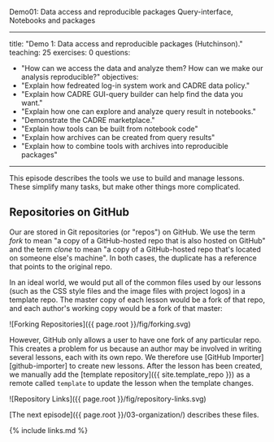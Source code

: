 Demo01: Data access and reproducible packages
Query-interface, Notebooks and packages


---
title: "Demo 1: Data access and reproducible packages (Hutchinson)."
teaching: 25
exercises: 0
questions:
- "How can we access the data and analyze them? How can we make our analysis reproducible?"
objectives:
- "Explain how fedreated log-in system work and CADRE data policy."
- "Explain how CADRE GUI-query builder can help find the data you want."
- "Explain how one can explore and analyze query result in notebooks."
- "Demonstrate the CADRE marketplace."
- "Explain how tools can be built from notebook code"
- "Explain how archives can be created from query results"
- "Explain how to combine tools with archives into reproducible packages"
---

This episode describes the tools we use to build and manage lessons.
These simplify many tasks, but make other things more complicated.

## Repositories on GitHub

Our are stored in Git repositories (or "repos") on GitHub.
We use the term *fork* to mean
"a copy of a GitHub-hosted repo that is also hosted on GitHub"
and the term *clone* to mean
"a copy of a GitHub-hosted repo that's located on someone else's machine".
In both cases,
the duplicate has a reference that points to the original repo.

In an ideal world,
we would put all of the common files used by our lessons
(such as the CSS style files and the image files with project logos)
in a template repo.
The master copy of each lesson would be a fork of that repo,
and each author's working copy would be a fork of that master:

![Forking Repositories]({{ page.root }}/fig/forking.svg)

However, GitHub only allows a user to have one fork of any particular repo.
This creates a problem for us because an author may be involved in writing several lessons,
each with its own repo.
We therefore use [GitHub Importer][github-importer] to create new lessons.
After the lesson has been created,
we manually add the [template repository]({{ site.template_repo }}) as a remote called `template`
to update the lesson when the template changes.

![Repository Links]({{ page.root }}/fig/repository-links.svg)


[The next episode]({{ page.root }}/03-organization/) describes these files.

{% include links.md %}
